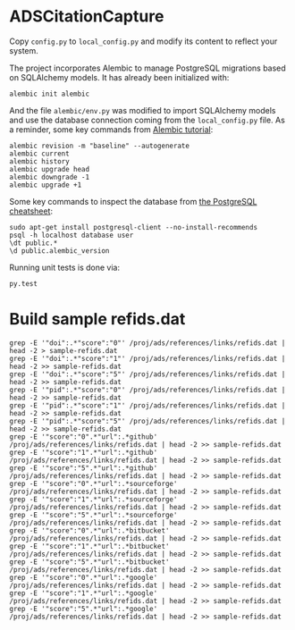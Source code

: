 # ADSCitationCapture

Copy ```config.py``` to ```local_config.py``` and modify its content to reflect your system.

The project incorporates Alembic to manage PostgreSQL migrations based on SQLAlchemy models. It has already been initialized with:

```
alembic init alembic
```

And the file ```alembic/env.py``` was modified to import SQLAlchemy models and use the database connection coming from the ```local_config.py``` file. As a reminder, some key commands from [Alembic tutorial](http://alembic.zzzcomputing.com/en/latest/):

```
alembic revision -m "baseline" --autogenerate
alembic current
alembic history
alembic upgrade head
alembic downgrade -1
alembic upgrade +1
```

Some key commands to inspect the database from [the PostgreSQL cheatsheet](https://gist.github.com/Kartones/dd3ff5ec5ea238d4c546):

```
sudo apt-get install postgresql-client --no-install-recommends
psql -h localhost database user
\dt public.*
\d public.alembic_version
```

Running unit tests is done via:

```
py.test
```



# Build sample refids.dat

```
grep -E '"doi":.*"score":"0"' /proj/ads/references/links/refids.dat | head -2 > sample-refids.dat
grep -E '"doi":.*"score":"1"' /proj/ads/references/links/refids.dat | head -2 >> sample-refids.dat
grep -E '"doi":.*"score":"5"' /proj/ads/references/links/refids.dat | head -2 >> sample-refids.dat
grep -E '"pid":.*"score":"0"' /proj/ads/references/links/refids.dat | head -2 >> sample-refids.dat
grep -E '"pid":.*"score":"1"' /proj/ads/references/links/refids.dat | head -2 >> sample-refids.dat
grep -E '"pid":.*"score":"5"' /proj/ads/references/links/refids.dat | head -2 >> sample-refids.dat
grep -E '"score":"0".*"url":.*github' /proj/ads/references/links/refids.dat | head -2 >> sample-refids.dat
grep -E '"score":"1".*"url":.*github' /proj/ads/references/links/refids.dat | head -2 >> sample-refids.dat
grep -E '"score":"5".*"url":.*github' /proj/ads/references/links/refids.dat | head -2 >> sample-refids.dat
grep -E '"score":"0".*"url":.*sourceforge' /proj/ads/references/links/refids.dat | head -2 >> sample-refids.dat
grep -E '"score":"1".*"url":.*sourceforge' /proj/ads/references/links/refids.dat | head -2 >> sample-refids.dat
grep -E '"score":"5".*"url":.*sourceforge' /proj/ads/references/links/refids.dat | head -2 >> sample-refids.dat
grep -E '"score":"0".*"url":.*bitbucket' /proj/ads/references/links/refids.dat | head -2 >> sample-refids.dat
grep -E '"score":"1".*"url":.*bitbucket' /proj/ads/references/links/refids.dat | head -2 >> sample-refids.dat
grep -E '"score":"5".*"url":.*bitbucket' /proj/ads/references/links/refids.dat | head -2 >> sample-refids.dat
grep -E '"score":"0".*"url":.*google' /proj/ads/references/links/refids.dat | head -2 >> sample-refids.dat
grep -E '"score":"1".*"url":.*google' /proj/ads/references/links/refids.dat | head -2 >> sample-refids.dat
grep -E '"score":"5".*"url":.*google' /proj/ads/references/links/refids.dat | head -2 >> sample-refids.dat
```

